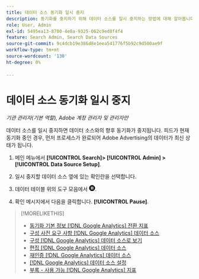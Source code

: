 ```yaml
---
title: 데이터 소스 동기화 일시 중지
description: 동기화를 중지하기 위해 데이터 소스를 일시 중지하는 방법에 대해 알아봅니다.
role: User, Admin
exl-id: 5495ea13-8700-4e8a-9325-062c9ed8f4f4
feature: Search Admin, Search Data Sources
source-git-commit: 9c4dcb19e386d8e1eea541776f5b92c9d500ae9f
workflow-type: tm+mt
source-wordcount: '130'
ht-degree: 0%

---
```


# 데이터 소스 동기화 일시 중지

*기관 관리자(기본 역할), Adobe 계정 관리자 및 관리자만*

데이터 소스를 일시 중지하면 데이터 소스와의 향후 동기화가 중지됩니다. 피드가 현재 동기화 중인 경우, 먼저 프로세스가 완료되어 Adobe Advertising의 데이터가 최신 상태가 됩니다.

1. 메인 메뉴에서 **[!UICONTROL Search]> [!UICONTROL Admin] >[!UICONTROL Data Source Setup]**.

1. 일시 중지할 데이터 소스 옆에 있는 확인란을 선택합니다.

1. 데이터 테이블 위의 도구 모음에서 ![일시 중지](/help/search-social-commerce/assets/pause.png "일시 중지").

1. 확인 메시지에서 다음을 클릭합니다. **[!UICONTROL Pause]**.

>[!MORELIKETHIS]
>
>* [동기화 기본 정보 [!DNL Google Analytics] 전환 지표](data-source-about.md)
>* [구성 사전 요구 사항 [!DNL Google Analytics] 데이터 소스](data-source-prerequisites.md)
>* [구성 [!DNL Google Analytics] 데이터 소스로 보기](data-source-configure.md)
>* [편집 [!DNL Google Analytics] 데이터 소스](data-source-edit.md)
>* [재인증 [!DNL Google Analytics] 데이터 소스](data-source-reauthenticate.md)
>* [[!DNL Google Analytics] 데이터 소스 설정](data-source-settings.md)
>* [부록 - 사용 가능 [!DNL Google Analytics] 지표](data-source-ga-metrics.md)
